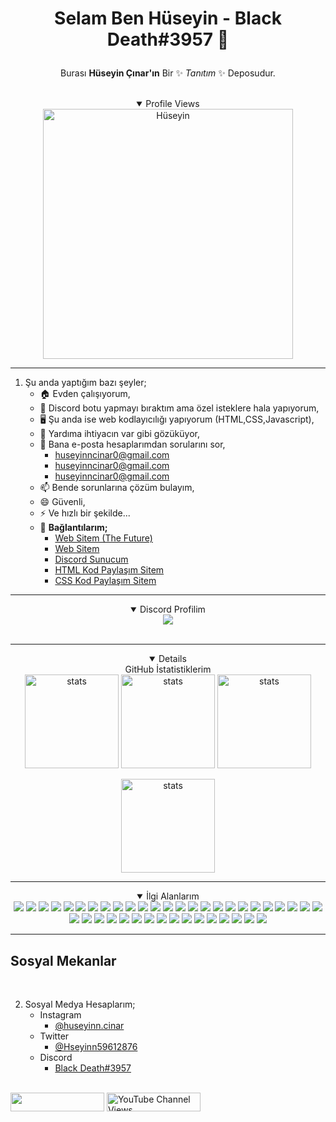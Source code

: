 # <p align="center">Selam Ben Hüseyin - Black Death#3957 👋</p>


<p align="center">Burası <b>Hüseyin Çınar'ın</b> Bir ✨ <i>Tanıtım</i> ✨ Deposudur.</p><br>

<details align="center" open>
  <summary>Profile Views</summary>
  <a align="center" target="_blank" rel="noopener noreferrer" href="https://count.getloli.com/get/@Huseyin-Cinar?theme=moebooru"><img src="https://count.getloli.com/get/@Huseyin-Cinar?theme=moebooru" width="400px" alt="Hüseyin" data-canonical-src="https://count.getloli.com/get/@Huseyin-Cinar?theme=moebooru" style="max-width: 100%;"></a></details>

___________________________________________________________________
1. Şu anda yaptığım bazı şeyler;
   - 🏠 Evden çalışıyorum,
   - 🤖 Discord botu yapmayı bıraktım ama özel isteklere hala yapıyorum,
   - 🖥️ Şu anda ise web kodlayıcılığı yapıyorum (HTML,CSS,Javascript),
   - 🤔 Yardıma ihtiyacın var gibi gözüküyor,
   - 💬 Bana e-posta hesaplarımdan sorularını sor,
     - huseyinncinar0@gmail.com
     - huseyinncinar0@gmail.com
     - huseyinncinar0@gmail.com
   - 📫 Bende sorunlarına çözüm bulayım,
   - 😄 Güvenli,
   - ⚡ Ve hızlı bir şekilde...
   - 💬 **Bağlantılarım;**
     - <a href="https://futuree.netlify.app" target="_blank">Web Sitem (The Future)</a>
     - <a href="https://www.sites.google.com/view/the-hsyn-world/ana-sayfa" target="_blank">Web Sitem</a>
     - <a href="https://futuree.netlify.app/dc" target="_blank">Discord Sunucum</a>
     - <a href="https://prohtmlcod.tr.gg/" target="_blank">HTML Kod Paylaşım Sitem</a>
     - <a href="https://procsscod.tr.gg/" target="_blank">CSS Kod Paylaşım Sitem</a>
<hr>
<details align="center" open>
  <summary>Discord Profilim</summary>
<div style="text-align: center;" title="Discord Profile"><img src="https://lanyard-profile-readme.vercel.app/api/782246367204605953?theme=light&bg=809ecf&animated=true&hideDiscrim=true&borderRadius=10px&idleMessage=herhangi%20birşey%20yapmıyorum!"></img><a/></div><br>
<!--<div style="text-align:center;display:none;" title="Github Stats"><a href="https://futuree.netlify.app"><img src="https://github-readme-stats.vercel.app/api?username=Huseyin-Cinar&show_icons=true&theme=merko"></img><a/></div><br></CENTER>--></details>
<hr>
  
  <details align="center" open>
  <summary>GitHub İstatistiklerim</summary>
<a target="_blank" rel="noopener noreferrer" href="https://github-readme-stats.vercel.app/api?username=Huseyin-Cinar&show_icons=true&count_private=true&theme=dark"><img src="https://github-readme-stats.vercel.app/api?username=Huseyin-Cinar&show_icons=true&count_private=true&theme=dark" width="%100" height="150px" alt="stats" data-canonical-src="https://github-readme-stats.vercel.app/api?username=Huseyin-Cinar&show_icons=true&count_private=true&theme=dark" style="max-width: 100%;"></a>
<a target="_blank" rel="noopener noreferrer" href="https://github-readme-streak-stats.herokuapp.com/?user=Huseyin-Cinar&theme=dark&count_private=true"><img src="https://github-readme-streak-stats.herokuapp.com/?user=Huseyin-Cinar&theme=dark&count_private=true" width="%100" height="150px" alt="stats" data-canonical-src="https://github-readme-streak-stats.herokuapp.com/?user=Huseyin-Cinar&theme=dark&count_private=true" style="max-width: 100%;"></a>
<a target="_blank" rel="noopener noreferrer" href="https://github-readme-stats.vercel.app/api/top-langs/?username=Huseyin-Cinar&layout=compact&theme=dark&count_private=true"><img src="https://github-readme-stats.vercel.app/api/top-langs/?username=Huseyin-Cinar&layout=compact&theme=dark&count_private=true" width="%100" height="150px" alt="stats" data-canonical-src="https://github-readme-stats.vercel.app/api/top-langs/?username=Huseyin-Cinar&layout=compact&theme=dark&count_private=true" style="max-width: 100%;"></a>
  
  
<a target="_blank" rel="noopener noreferrer" href="https://github-profile-trophy.vercel.app/?username=Huseyin-Cinar&theme=dark&count_private=true&rank=-?"><img src="https://github-profile-trophy.vercel.app/?username=Huseyin-Cinar&theme=nord&count_private=true&rank=-?" width="%100" height="150px" alt="stats" data-canonical-src="https://github-profile-trophy.vercel.app/?username=Huseyin-Cinar&theme=nord&count_private=true&rank=-?" style="max-width: 100%;"></a>
</details>
  
<hr>

<details align="center" open>
<summary>İlgi Alanlarım</summary>
  <div dir="auto">
    <a target="_blank" rel="noopener noreferrer" href="https://camo.githubusercontent.com/dce088a54f53535588ef34797390e82129439b0ba37692c4650828b33941f27a/68747470733a2f2f696d672e736869656c64732e696f2f62616467652f48544d4c352d4631363532393f7374796c653d666f722d7468652d6261646765266c6f676f3d68746d6c35266c6f676f436f6c6f723d7768697465"><img src="https://camo.githubusercontent.com/dce088a54f53535588ef34797390e82129439b0ba37692c4650828b33941f27a/68747470733a2f2f696d672e736869656c64732e696f2f62616467652f48544d4c352d4631363532393f7374796c653d666f722d7468652d6261646765266c6f676f3d68746d6c35266c6f676f436f6c6f723d7768697465" data-canonical-src="https://img.shields.io/badge/HTML5-F16529?style=for-the-badge&amp;logo=html5&amp;logoColor=white" style="max-width: 100%;"></a>
    <a target="_blank" rel="noopener noreferrer" href="https://camo.githubusercontent.com/3a0f693cfa032ea4404e8e02d485599bd0d192282b921026e89d271aaa3d7565/68747470733a2f2f696d672e736869656c64732e696f2f62616467652f435353332d3135373242363f7374796c653d666f722d7468652d6261646765266c6f676f3d63737333266c6f676f436f6c6f723d7768697465"><img src="https://camo.githubusercontent.com/3a0f693cfa032ea4404e8e02d485599bd0d192282b921026e89d271aaa3d7565/68747470733a2f2f696d672e736869656c64732e696f2f62616467652f435353332d3135373242363f7374796c653d666f722d7468652d6261646765266c6f676f3d63737333266c6f676f436f6c6f723d7768697465" data-canonical-src="https://img.shields.io/badge/CSS3-1572B6?style=for-the-badge&amp;logo=css3&amp;logoColor=white" style="max-width: 100%;"></a>
    <a target="_blank" rel="noopener noreferrer" href="https://camo.githubusercontent.com/146641825a4dcaf7d047629441f6596b8d9d7327ec8c8104ea54d3b6aa1080b3/68747470733a2f2f696d672e736869656c64732e696f2f62616467652f4a6176615363726970742d4637444631453f7374796c653d666f722d7468652d6261646765266c6f676f3d6a617661736372697074266c6f676f436f6c6f723d7768697465"><img src="https://camo.githubusercontent.com/146641825a4dcaf7d047629441f6596b8d9d7327ec8c8104ea54d3b6aa1080b3/68747470733a2f2f696d672e736869656c64732e696f2f62616467652f4a6176615363726970742d4637444631453f7374796c653d666f722d7468652d6261646765266c6f676f3d6a617661736372697074266c6f676f436f6c6f723d7768697465" data-canonical-src="https://img.shields.io/badge/JavaScript-F7DF1E?style=for-the-badge&amp;logo=javascript&amp;logoColor=white" style="max-width: 100%;"></a>
    <a target="_blank" rel="noopener noreferrer" href="https://camo.githubusercontent.com/cb86869a6e01245649853adb0716a8716453e811fc3db286e7a9e7c7d97638c0/68747470733a2f2f696d672e736869656c64732e696f2f62616467652f507974686f6e2d3233393132303f7374796c653d666f722d7468652d6261646765266c6f676f3d707974686f6e266c6f676f436f6c6f723d7768697465"><img src="https://camo.githubusercontent.com/cb86869a6e01245649853adb0716a8716453e811fc3db286e7a9e7c7d97638c0/68747470733a2f2f696d672e736869656c64732e696f2f62616467652f507974686f6e2d3233393132303f7374796c653d666f722d7468652d6261646765266c6f676f3d707974686f6e266c6f676f436f6c6f723d7768697465" data-canonical-src="https://img.shields.io/badge/Python-239120?style=for-the-badge&amp;logo=python&amp;logoColor=white" style="max-width: 100%;"></a>
    <a target="_blank" rel="noopener noreferrer" href="https://camo.githubusercontent.com/bcd8daf01b5db7b02d5225fc60a95d87fbaeb174d21dddbd42c9f3672b0e058f/68747470733a2f2f696d672e736869656c64732e696f2f62616467652f47645363726970742d3437384342463f7374796c653d666f722d7468652d6261646765266c6f676f3d676f646f742d656e67696e65266c6f676f436f6c6f723d7768697465"><img src="https://camo.githubusercontent.com/bcd8daf01b5db7b02d5225fc60a95d87fbaeb174d21dddbd42c9f3672b0e058f/68747470733a2f2f696d672e736869656c64732e696f2f62616467652f47645363726970742d3437384342463f7374796c653d666f722d7468652d6261646765266c6f676f3d676f646f742d656e67696e65266c6f676f436f6c6f723d7768697465" data-canonical-src="https://img.shields.io/badge/GdScript-478CBF?style=for-the-badge&amp;logo=godot-engine&amp;logoColor=white" style="max-width: 100%;"></a>
    <a target="_blank" rel="noopener noreferrer" href="https://camo.githubusercontent.com/f3b70c98d63bdeedab39bedac0843aea7353e61156bb55bbc6199d3068baebaf/68747470733a2f2f696d672e736869656c64732e696f2f62616467652f53716c2d3031386266663f7374796c653d666f722d7468652d6261646765266c6f676f3d6d6963726f736f66742d616363657373266c6f676f436f6c6f723d7768697465"><img src="https://camo.githubusercontent.com/f3b70c98d63bdeedab39bedac0843aea7353e61156bb55bbc6199d3068baebaf/68747470733a2f2f696d672e736869656c64732e696f2f62616467652f53716c2d3031386266663f7374796c653d666f722d7468652d6261646765266c6f676f3d6d6963726f736f66742d616363657373266c6f676f436f6c6f723d7768697465" data-canonical-src="https://img.shields.io/badge/Sql-018bff?style=for-the-badge&amp;logo=microsoft-access&amp;logoColor=white" style="max-width: 100%;"></a>
    <a target="_blank" rel="noopener noreferrer" href="https://camo.githubusercontent.com/510a057988cb5216f5d297ee202f6a08fa179798926cea28e95910f6b8ca5535/68747470733a2f2f696d672e736869656c64732e696f2f62616467652f4d61726b646f776e2d3030303030303f7374796c653d666f722d7468652d6261646765266c6f676f3d6d61726b646f776e266c6f676f436f6c6f723d7768697465"><img src="https://camo.githubusercontent.com/510a057988cb5216f5d297ee202f6a08fa179798926cea28e95910f6b8ca5535/68747470733a2f2f696d672e736869656c64732e696f2f62616467652f4d61726b646f776e2d3030303030303f7374796c653d666f722d7468652d6261646765266c6f676f3d6d61726b646f776e266c6f676f436f6c6f723d7768697465" data-canonical-src="https://img.shields.io/badge/Markdown-000000?style=for-the-badge&amp;logo=markdown&amp;logoColor=white" style="max-width: 100%;"></a>
    <a target="_blank" rel="noopener noreferrer" href="https://camo.githubusercontent.com/72e92f69f36703548704a9eeda2a9889c2756b5e08f01a9aec6e658c148d014e/68747470733a2f2f696d672e736869656c64732e696f2f62616467652f4d6f6e676f44422d3445413934423f7374796c653d666f722d7468652d6261646765266c6f676f3d6d6f6e676f6462266c6f676f436f6c6f723d7768697465"><img src="https://camo.githubusercontent.com/72e92f69f36703548704a9eeda2a9889c2756b5e08f01a9aec6e658c148d014e/68747470733a2f2f696d672e736869656c64732e696f2f62616467652f4d6f6e676f44422d3445413934423f7374796c653d666f722d7468652d6261646765266c6f676f3d6d6f6e676f6462266c6f676f436f6c6f723d7768697465" data-canonical-src="https://img.shields.io/badge/MongoDB-4EA94B?style=for-the-badge&amp;logo=mongodb&amp;logoColor=white" style="max-width: 100%;"></a>
    <a target="_blank" rel="noopener noreferrer" href="https://camo.githubusercontent.com/32a992d300ed24fcbc2ee456cc7cf14ac879dea0fb72fd333298fed65c7f6e25/68747470733a2f2f696d672e736869656c64732e696f2f62616467652f457870726573732e6a732d3430344435393f7374796c653d666f722d7468652d6261646765266c6f676f3d65787072657373266c6f676f436f6c6f723d7768697465"><img src="https://camo.githubusercontent.com/32a992d300ed24fcbc2ee456cc7cf14ac879dea0fb72fd333298fed65c7f6e25/68747470733a2f2f696d672e736869656c64732e696f2f62616467652f457870726573732e6a732d3430344435393f7374796c653d666f722d7468652d6261646765266c6f676f3d65787072657373266c6f676f436f6c6f723d7768697465" data-canonical-src="https://img.shields.io/badge/Express.js-404D59?style=for-the-badge&amp;logo=express&amp;logoColor=white" style="max-width: 100%;"></a>
    <a target="_blank" rel="noopener noreferrer" href="https://camo.githubusercontent.com/268ac512e333b69600eb9773a8f80b7a251f4d6149642a50a551d4798183d621/68747470733a2f2f696d672e736869656c64732e696f2f62616467652f52656163742d3230323332413f7374796c653d666f722d7468652d6261646765266c6f676f3d7265616374266c6f676f436f6c6f723d363144414642"><img src="https://camo.githubusercontent.com/268ac512e333b69600eb9773a8f80b7a251f4d6149642a50a551d4798183d621/68747470733a2f2f696d672e736869656c64732e696f2f62616467652f52656163742d3230323332413f7374796c653d666f722d7468652d6261646765266c6f676f3d7265616374266c6f676f436f6c6f723d363144414642" data-canonical-src="https://img.shields.io/badge/React-20232A?style=for-the-badge&amp;logo=react&amp;logoColor=61DAFB" style="max-width: 100%;"></a>
    <a target="_blank" rel="noopener noreferrer" href="https://camo.githubusercontent.com/dfc69d704694f22168bea3d84584663777fa5301dcad5bbcb5459b336da8d554/68747470733a2f2f696d672e736869656c64732e696f2f62616467652f4e6f64652e6a732d3433383533443f7374796c653d666f722d7468652d6261646765266c6f676f3d6e6f64652e6a73266c6f676f436f6c6f723d7768697465"><img src="https://camo.githubusercontent.com/dfc69d704694f22168bea3d84584663777fa5301dcad5bbcb5459b336da8d554/68747470733a2f2f696d672e736869656c64732e696f2f62616467652f4e6f64652e6a732d3433383533443f7374796c653d666f722d7468652d6261646765266c6f676f3d6e6f64652e6a73266c6f676f436f6c6f723d7768697465" data-canonical-src="https://img.shields.io/badge/Node.js-43853D?style=for-the-badge&amp;logo=node.js&amp;logoColor=white" style="max-width: 100%;"></a>
    <a target="_blank" rel="noopener noreferrer" href="https://camo.githubusercontent.com/b13ed67c809178963ce9d538175b02649800772be1ce0cb02da5879e5614e236/68747470733a2f2f696d672e736869656c64732e696f2f62616467652f426f6f7473747261702d3536334437433f7374796c653d666f722d7468652d6261646765266c6f676f3d626f6f747374726170266c6f676f436f6c6f723d7768697465"><img src="https://camo.githubusercontent.com/b13ed67c809178963ce9d538175b02649800772be1ce0cb02da5879e5614e236/68747470733a2f2f696d672e736869656c64732e696f2f62616467652f426f6f7473747261702d3536334437433f7374796c653d666f722d7468652d6261646765266c6f676f3d626f6f747374726170266c6f676f436f6c6f723d7768697465" data-canonical-src="https://img.shields.io/badge/Bootstrap-563D7C?style=for-the-badge&amp;logo=bootstrap&amp;logoColor=white" style="max-width: 100%;"></a>
    <a target="_blank" rel="noopener noreferrer" href="https://camo.githubusercontent.com/817fc7ba268e7e1fa114cbc4328bb326913cf392f5e2077ccc7b5f0e90a77109/68747470733a2f2f696d672e736869656c64732e696f2f62616467652f4d6174657269616c25323055492d3030374646463f7374796c653d666f722d7468652d6261646765266c6f676f3d6d7569266c6f676f436f6c6f723d7768697465"><img src="https://camo.githubusercontent.com/817fc7ba268e7e1fa114cbc4328bb326913cf392f5e2077ccc7b5f0e90a77109/68747470733a2f2f696d672e736869656c64732e696f2f62616467652f4d6174657269616c25323055492d3030374646463f7374796c653d666f722d7468652d6261646765266c6f676f3d6d7569266c6f676f436f6c6f723d7768697465" data-canonical-src="https://img.shields.io/badge/Material%20UI-007FFF?style=for-the-badge&amp;logo=mui&amp;logoColor=white" style="max-width: 100%;"></a>
    <a target="_blank" rel="noopener noreferrer" href="https://camo.githubusercontent.com/15b7da9c5e50455ef7c50a5d642afad7ab8d752e575010116727c3865beb026d/68747470733a2f2f696d672e736869656c64732e696f2f62616467652f6a51756572792d3037363941443f7374796c653d666f722d7468652d6261646765266c6f676f3d6a7175657279266c6f676f436f6c6f723d7768697465"><img src="https://camo.githubusercontent.com/15b7da9c5e50455ef7c50a5d642afad7ab8d752e575010116727c3865beb026d/68747470733a2f2f696d672e736869656c64732e696f2f62616467652f6a51756572792d3037363941443f7374796c653d666f722d7468652d6261646765266c6f676f3d6a7175657279266c6f676f436f6c6f723d7768697465" data-canonical-src="https://img.shields.io/badge/jQuery-0769AD?style=for-the-badge&amp;logo=jquery&amp;logoColor=white" style="max-width: 100%;"></a>                       
    <a target="_blank" rel="noopener noreferrer" href="https://camo.githubusercontent.com/44bf09128d7a46d008e417609d186293bd5b73908cbb06cec0293a8f7118fce7/68747470733a2f2f696d672e736869656c64732e696f2f62616467652f466c61736b2d3441344135353f7374796c653d666f722d7468652d6261646765266c6f676f3d666c61736b266c6f676f436f6c6f723d7768697465"><img src="https://camo.githubusercontent.com/44bf09128d7a46d008e417609d186293bd5b73908cbb06cec0293a8f7118fce7/68747470733a2f2f696d672e736869656c64732e696f2f62616467652f466c61736b2d3441344135353f7374796c653d666f722d7468652d6261646765266c6f676f3d666c61736b266c6f676f436f6c6f723d7768697465" data-canonical-src="https://img.shields.io/badge/Flask-4A4A55?style=for-the-badge&amp;logo=flask&amp;logoColor=white" style="max-width: 100%;"></a>
    <a target="_blank" rel="noopener noreferrer" href="https://camo.githubusercontent.com/f2d1c090d4d70a37e373167c1a28a0f6e8cca0ee05cc46a1605ec3d16e64925e/68747470733a2f2f696d672e736869656c64732e696f2f62616467652f4e6578742e6a732d3030303030303f7374796c653d666f722d7468652d6261646765266c6f676f3d6e657874646f746a73266c6f676f436f6c6f723d7768697465"><img src="https://camo.githubusercontent.com/f2d1c090d4d70a37e373167c1a28a0f6e8cca0ee05cc46a1605ec3d16e64925e/68747470733a2f2f696d672e736869656c64732e696f2f62616467652f4e6578742e6a732d3030303030303f7374796c653d666f722d7468652d6261646765266c6f676f3d6e657874646f746a73266c6f676f436f6c6f723d7768697465" data-canonical-src="https://img.shields.io/badge/Next.js-000000?style=for-the-badge&amp;logo=nextdotjs&amp;logoColor=white" style="max-width: 100%;"></a>
    <a target="_blank" rel="noopener noreferrer" href="https://camo.githubusercontent.com/28a78a52bf81353d44b17843ba6189c5e9d6b4263ddf10814835d168e879be18/68747470733a2f2f696d672e736869656c64732e696f2f62616467652f46697265626173652d6666636132383f7374796c653d666f722d7468652d6261646765266c6f676f3d6669726562617365266c6f676f436f6c6f723d626c61636b"><img src="https://camo.githubusercontent.com/28a78a52bf81353d44b17843ba6189c5e9d6b4263ddf10814835d168e879be18/68747470733a2f2f696d672e736869656c64732e696f2f62616467652f46697265626173652d6666636132383f7374796c653d666f722d7468652d6261646765266c6f676f3d6669726562617365266c6f676f436f6c6f723d626c61636b" data-canonical-src="https://img.shields.io/badge/Firebase-ffca28?style=for-the-badge&amp;logo=firebase&amp;logoColor=black" style="max-width: 100%;"></a>
    <a target="_blank" rel="noopener noreferrer" href="https://camo.githubusercontent.com/3f4a6db8fb602807c219e13dcc72f8b3c2497a92f4ce8d8a1f8d4ed934bdbfc5/68747470733a2f2f696d672e736869656c64732e696f2f62616467652f4d7953514c2d3437384342463f7374796c653d666f722d7468652d6261646765266c6f676f3d6d7973716c266c6f676f436f6c6f723d7768697465"><img src="https://camo.githubusercontent.com/3f4a6db8fb602807c219e13dcc72f8b3c2497a92f4ce8d8a1f8d4ed934bdbfc5/68747470733a2f2f696d672e736869656c64732e696f2f62616467652f4d7953514c2d3437384342463f7374796c653d666f722d7468652d6261646765266c6f676f3d6d7973716c266c6f676f436f6c6f723d7768697465" data-canonical-src="https://img.shields.io/badge/MySQL-478CBF?style=for-the-badge&amp;logo=mysql&amp;logoColor=white" style="max-width: 100%;"></a>
    <a target="_blank" rel="noopener noreferrer" href="https://camo.githubusercontent.com/92dde1e7c42c013a5fce4dfeee0843f06710bfd38a610885e33a273c7eca0d22/68747470733a2f2f696d672e736869656c64732e696f2f62616467652f4e65746c6966792d3030433742373f7374796c653d666f722d7468652d6261646765266c6f676f3d6e65746c696679266c6f676f436f6c6f723d7768697465"><img src="https://camo.githubusercontent.com/92dde1e7c42c013a5fce4dfeee0843f06710bfd38a610885e33a273c7eca0d22/68747470733a2f2f696d672e736869656c64732e696f2f62616467652f4e65746c6966792d3030433742373f7374796c653d666f722d7468652d6261646765266c6f676f3d6e65746c696679266c6f676f436f6c6f723d7768697465" data-canonical-src="https://img.shields.io/badge/Netlify-00C7B7?style=for-the-badge&amp;logo=netlify&amp;logoColor=white" style="max-width: 100%;"></a>
    <a target="_blank" rel="noopener noreferrer" href="https://camo.githubusercontent.com/3bcc8da5c94cefdf2d976837d1be601f4d44d36b58d9590e36debe834a6e34de/68747470733a2f2f696d672e736869656c64732e696f2f62616467652f4865726f6b752d3433303039383f7374796c653d666f722d7468652d6261646765266c6f676f3d6865726f6b75266c6f676f436f6c6f723d7768697465"><img src="https://camo.githubusercontent.com/3bcc8da5c94cefdf2d976837d1be601f4d44d36b58d9590e36debe834a6e34de/68747470733a2f2f696d672e736869656c64732e696f2f62616467652f4865726f6b752d3433303039383f7374796c653d666f722d7468652d6261646765266c6f676f3d6865726f6b75266c6f676f436f6c6f723d7768697465" data-canonical-src="https://img.shields.io/badge/Heroku-430098?style=for-the-badge&amp;logo=heroku&amp;logoColor=white" style="max-width: 100%;"></a>
    <a target="_blank" rel="noopener noreferrer" href="https://camo.githubusercontent.com/2fae549118710fd8284be62292b9e9a6cdd561cb50d46f35938b08dc3fc2c4e7/68747470733a2f2f696d672e736869656c64732e696f2f62616467652f56657263656c2d3030303030303f7374796c653d666f722d7468652d6261646765266c6f676f3d76657263656c266c6f676f436f6c6f723d7768697465"><img src="https://camo.githubusercontent.com/2fae549118710fd8284be62292b9e9a6cdd561cb50d46f35938b08dc3fc2c4e7/68747470733a2f2f696d672e736869656c64732e696f2f62616467652f56657263656c2d3030303030303f7374796c653d666f722d7468652d6261646765266c6f676f3d76657263656c266c6f676f436f6c6f723d7768697465" data-canonical-src="https://img.shields.io/badge/Vercel-000000?style=for-the-badge&amp;logo=vercel&amp;logoColor=white" style="max-width: 100%;"></a>
    <a target="_blank" rel="noopener noreferrer" href="https://camo.githubusercontent.com/bd2bd127c104ba5c98bb12c70801b075aee1f040009089510f69554300e7ff41/68747470733a2f2f696d672e736869656c64732e696f2f62616467652f4769742d4630353033323f7374796c653d666f722d7468652d6261646765266c6f676f3d676974266c6f676f436f6c6f723d7768697465"><img src="https://camo.githubusercontent.com/bd2bd127c104ba5c98bb12c70801b075aee1f040009089510f69554300e7ff41/68747470733a2f2f696d672e736869656c64732e696f2f62616467652f4769742d4630353033323f7374796c653d666f722d7468652d6261646765266c6f676f3d676974266c6f676f436f6c6f723d7768697465" data-canonical-src="https://img.shields.io/badge/Git-F05032?style=for-the-badge&amp;logo=git&amp;logoColor=white" style="max-width: 100%;"></a>
    <a target="_blank" rel="noopener noreferrer" href="https://camo.githubusercontent.com/879423585ed087f3c973857c43ba7e7d84f52c993d2c937055726339fbf921d9/68747470733a2f2f696d672e736869656c64732e696f2f62616467652f506f73746d616e2d4646364333373f7374796c653d666f722d7468652d6261646765266c6f676f3d506f73746d616e266c6f676f436f6c6f723d7768697465"><img src="https://camo.githubusercontent.com/879423585ed087f3c973857c43ba7e7d84f52c993d2c937055726339fbf921d9/68747470733a2f2f696d672e736869656c64732e696f2f62616467652f506f73746d616e2d4646364333373f7374796c653d666f722d7468652d6261646765266c6f676f3d506f73746d616e266c6f676f436f6c6f723d7768697465" data-canonical-src="https://img.shields.io/badge/Postman-FF6C37?style=for-the-badge&amp;logo=Postman&amp;logoColor=white" style="max-width: 100%;"></a>       
    <a target="_blank" rel="noopener noreferrer" href="https://camo.githubusercontent.com/6cf9abe9d706421df40ff4feff208a5728df2b77f9eb21f24d09df00a0d69203/68747470733a2f2f696d672e736869656c64732e696f2f62616467652f547970655363726970742d3030374143433f7374796c653d666f722d7468652d6261646765266c6f676f3d74797065736372697074266c6f676f436f6c6f723d7768697465"><img src="https://camo.githubusercontent.com/6cf9abe9d706421df40ff4feff208a5728df2b77f9eb21f24d09df00a0d69203/68747470733a2f2f696d672e736869656c64732e696f2f62616467652f547970655363726970742d3030374143433f7374796c653d666f722d7468652d6261646765266c6f676f3d74797065736372697074266c6f676f436f6c6f723d7768697465" data-canonical-src="https://img.shields.io/badge/TypeScript-007ACC?style=for-the-badge&amp;logo=typescript&amp;logoColor=white" style="max-width: 100%;"></a>
    <a target="_blank" rel="noopener noreferrer" href="https://camo.githubusercontent.com/e04da2b1874bf5207de75f054e693348c97de40fd8d546fcd654c8f2c8c2c32f/68747470733a2f2f696d672e736869656c64732e696f2f62616467652f73746f7279626f6f6b2d4646343738353f7374796c653d666f722d7468652d6261646765266c6f676f3d73746f7279626f6f6b266c6f676f436f6c6f723d7768697465"><img src="https://camo.githubusercontent.com/e04da2b1874bf5207de75f054e693348c97de40fd8d546fcd654c8f2c8c2c32f/68747470733a2f2f696d672e736869656c64732e696f2f62616467652f73746f7279626f6f6b2d4646343738353f7374796c653d666f722d7468652d6261646765266c6f676f3d73746f7279626f6f6b266c6f676f436f6c6f723d7768697465" data-canonical-src="https://img.shields.io/badge/storybook-FF4785?style=for-the-badge&amp;logo=storybook&amp;logoColor=white" style="max-width: 100%;"></a>
    <a target="_blank" rel="noopener noreferrer" href="https://camo.githubusercontent.com/6908bc5919e46cd787b8e5117f092f5ed37da82e8bd602e6339060ea0fff722c/68747470733a2f2f696d672e736869656c64732e696f2f62616467652f52656475782d3539334438383f7374796c653d666f722d7468652d6261646765266c6f676f3d7265647578266c6f676f436f6c6f723d7768697465"><img src="https://camo.githubusercontent.com/6908bc5919e46cd787b8e5117f092f5ed37da82e8bd602e6339060ea0fff722c/68747470733a2f2f696d672e736869656c64732e696f2f62616467652f52656475782d3539334438383f7374796c653d666f722d7468652d6261646765266c6f676f3d7265647578266c6f676f436f6c6f723d7768697465" data-canonical-src="https://img.shields.io/badge/Redux-593D88?style=for-the-badge&amp;logo=redux&amp;logoColor=white" style="max-width: 100%;"></a>
    <a target="_blank" rel="noopener noreferrer" href="https://camo.githubusercontent.com/0b9bce580a369d91352cf37397f1e079ef104531fc0bc53a145deb8f43fca535/68747470733a2f2f696d672e736869656c64732e696f2f62616467652f52656163745f4e61746976652d3230323332413f7374796c653d666f722d7468652d6261646765266c6f676f3d7265616374266c6f676f436f6c6f723d363144414642"><img src="https://camo.githubusercontent.com/0b9bce580a369d91352cf37397f1e079ef104531fc0bc53a145deb8f43fca535/68747470733a2f2f696d672e736869656c64732e696f2f62616467652f52656163745f4e61746976652d3230323332413f7374796c653d666f722d7468652d6261646765266c6f676f3d7265616374266c6f676f436f6c6f723d363144414642" data-canonical-src="https://img.shields.io/badge/React_Native-20232A?style=for-the-badge&amp;logo=react&amp;logoColor=61DAFB" style="max-width: 100%;"></a>
    <a target="_blank" rel="noopener noreferrer" href="https://camo.githubusercontent.com/044d432f3aa4312c01432feee15d783a42c73ed3e6180ea6d92441b4dd4e80af/68747470733a2f2f696d672e736869656c64732e696f2f62616467652f4761747362792d3636333339393f7374796c653d666f722d7468652d6261646765266c6f676f3d676174736279266c6f676f436f6c6f723d7768697465"><img src="https://camo.githubusercontent.com/044d432f3aa4312c01432feee15d783a42c73ed3e6180ea6d92441b4dd4e80af/68747470733a2f2f696d672e736869656c64732e696f2f62616467652f4761747362792d3636333339393f7374796c653d666f722d7468652d6261646765266c6f676f3d676174736279266c6f676f436f6c6f723d7768697465" data-canonical-src="https://img.shields.io/badge/Gatsby-663399?style=for-the-badge&amp;logo=gatsby&amp;logoColor=white" style="max-width: 100%;"></a>
    <a target="_blank" rel="noopener noreferrer" href="https://camo.githubusercontent.com/02899ef0631187b2e59bc74b2ba00c10a045b0102699867f12143a617e0cd45d/68747470733a2f2f696d672e736869656c64732e696f2f62616467652f53656d616e74696325323055492d3335424442323f7374796c653d666f722d7468652d6261646765266c6f676f3d73656d616e74696375697265616374266c6f676f436f6c6f723d7768697465"><img src="https://camo.githubusercontent.com/02899ef0631187b2e59bc74b2ba00c10a045b0102699867f12143a617e0cd45d/68747470733a2f2f696d672e736869656c64732e696f2f62616467652f53656d616e74696325323055492d3335424442323f7374796c653d666f722d7468652d6261646765266c6f676f3d73656d616e74696375697265616374266c6f676f436f6c6f723d7768697465" data-canonical-src="https://img.shields.io/badge/Semantic%20UI-35BDB2?style=for-the-badge&amp;logo=semanticuireact&amp;logoColor=white" style="max-width: 100%;"></a>
    <a target="_blank" rel="noopener noreferrer" href="https://camo.githubusercontent.com/4cfe18471a1e04d323974c7ff4e71b9ea2308d32a660d7b5c9b7f895e9d8e05f/68747470733a2f2f696d672e736869656c64732e696f2f62616467652f446172742d3031373543323f7374796c653d666f722d7468652d6261646765266c6f676f3d64617274266c6f676f436f6c6f723d7768697465"><img src="https://camo.githubusercontent.com/4cfe18471a1e04d323974c7ff4e71b9ea2308d32a660d7b5c9b7f895e9d8e05f/68747470733a2f2f696d672e736869656c64732e696f2f62616467652f446172742d3031373543323f7374796c653d666f722d7468652d6261646765266c6f676f3d64617274266c6f676f436f6c6f723d7768697465" data-canonical-src="https://img.shields.io/badge/Dart-0175C2?style=for-the-badge&amp;logo=dart&amp;logoColor=white" style="max-width: 100%;"></a>
    <a target="_blank" rel="noopener noreferrer" href="https://camo.githubusercontent.com/1994e9cf3b0ad01831975faafe9e8c7ead09cf24b8d5fb6ca45a5d38b4d33549/68747470733a2f2f696d672e736869656c64732e696f2f62616467652f466c75747465722d3032353639423f7374796c653d666f722d7468652d6261646765266c6f676f3d666c7574746572266c6f676f436f6c6f723d7768697465"><img src="https://camo.githubusercontent.com/1994e9cf3b0ad01831975faafe9e8c7ead09cf24b8d5fb6ca45a5d38b4d33549/68747470733a2f2f696d672e736869656c64732e696f2f62616467652f466c75747465722d3032353639423f7374796c653d666f722d7468652d6261646765266c6f676f3d666c7574746572266c6f676f436f6c6f723d7768697465" data-canonical-src="https://img.shields.io/badge/Flutter-02569B?style=for-the-badge&amp;logo=flutter&amp;logoColor=white" style="max-width: 100%;"></a>
    <a target="_blank" rel="noopener noreferrer" href="https://camo.githubusercontent.com/7f611eb7fa49f2b2cf006f5164f75e1b4fafd3d967bfe0b00b717d3a10ebd44d/68747470733a2f2f696d672e736869656c64732e696f2f62616467652f527562792d4343333432443f7374796c653d666f722d7468652d6261646765266c6f676f3d72756279266c6f676f436f6c6f723d7768697465"><img src="https://camo.githubusercontent.com/7f611eb7fa49f2b2cf006f5164f75e1b4fafd3d967bfe0b00b717d3a10ebd44d/68747470733a2f2f696d672e736869656c64732e696f2f62616467652f527562792d4343333432443f7374796c653d666f722d7468652d6261646765266c6f676f3d72756279266c6f676f436f6c6f723d7768697465" data-canonical-src="https://img.shields.io/badge/Ruby-CC342D?style=for-the-badge&amp;logo=ruby&amp;logoColor=white" style="max-width: 100%;"></a>
    <a target="_blank" rel="noopener noreferrer" href="https://camo.githubusercontent.com/1ab1a7ec3f2dd01c7960044047e96a86aed5111004c9b0b86e852eac461bedac/68747470733a2f2f696d672e736869656c64732e696f2f62616467652f527562795f6f6e5f5261696c732d4343303030303f7374796c653d666f722d7468652d6261646765266c6f676f3d727562792d6f6e2d7261696c73266c6f676f436f6c6f723d7768697465"><img src="https://camo.githubusercontent.com/1ab1a7ec3f2dd01c7960044047e96a86aed5111004c9b0b86e852eac461bedac/68747470733a2f2f696d672e736869656c64732e696f2f62616467652f527562795f6f6e5f5261696c732d4343303030303f7374796c653d666f722d7468652d6261646765266c6f676f3d727562792d6f6e2d7261696c73266c6f676f436f6c6f723d7768697465" data-canonical-src="https://img.shields.io/badge/Ruby_on_Rails-CC0000?style=for-the-badge&amp;logo=ruby-on-rails&amp;logoColor=white" style="max-width: 100%;"></a>
    <a target="_blank" rel="noopener noreferrer" href="https://camo.githubusercontent.com/2f71a177404ccc9a8ec38cc3e4f340857f4441abfa2166890572a1f80cce425a/68747470733a2f2f696d672e736869656c64732e696f2f62616467652f5477696e652d3145443736303f7374796c653d666f722d7468652d6261646765266c6f676f3d7061796f6e656572266c6f676f436f6c6f723d7768697465"><img src="https://camo.githubusercontent.com/2f71a177404ccc9a8ec38cc3e4f340857f4441abfa2166890572a1f80cce425a/68747470733a2f2f696d672e736869656c64732e696f2f62616467652f5477696e652d3145443736303f7374796c653d666f722d7468652d6261646765266c6f676f3d7061796f6e656572266c6f676f436f6c6f723d7768697465" data-canonical-src="https://img.shields.io/badge/Twine-1ED760?style=for-the-badge&amp;logo=payoneer&amp;logoColor=white" style="max-width: 100%;"></a>
    <a target="_blank" rel="noopener noreferrer" href="https://camo.githubusercontent.com/a6d096c28fc80093c82b76591c66bc2bd0880444ce9af71d8ecb1e3a310af845/68747470733a2f2f696d672e736869656c64732e696f2f62616467652f5375676172637562652d4633344536383f7374796c653d666f722d7468652d6261646765266c6f676f3d6861636b2d7468652d626f78266c6f676f436f6c6f723d7768697465"><img src="https://camo.githubusercontent.com/a6d096c28fc80093c82b76591c66bc2bd0880444ce9af71d8ecb1e3a310af845/68747470733a2f2f696d672e736869656c64732e696f2f62616467652f5375676172637562652d4633344536383f7374796c653d666f722d7468652d6261646765266c6f676f3d6861636b2d7468652d626f78266c6f676f436f6c6f723d7768697465" data-canonical-src="https://img.shields.io/badge/Sugarcube-F34E68?style=for-the-badge&amp;logo=hack-the-box&amp;logoColor=white" style="max-width: 100%;"></a>
    <a target="_blank" rel="noopener noreferrer" href="https://camo.githubusercontent.com/6856b13adc037c3c36d3b1c90ab82bd82bbfcdeec7d68aee5ad75d1979f53a1c/68747470733a2f2f696d672e736869656c64732e696f2f62616467652f5068617365722e6a732d4631354232413f7374796c653d666f722d7468652d6261646765266c6f676f3d7374617273686970266c6f676f436f6c6f723d7768697465"><img src="https://camo.githubusercontent.com/6856b13adc037c3c36d3b1c90ab82bd82bbfcdeec7d68aee5ad75d1979f53a1c/68747470733a2f2f696d672e736869656c64732e696f2f62616467652f5068617365722e6a732d4631354232413f7374796c653d666f722d7468652d6261646765266c6f676f3d7374617273686970266c6f676f436f6c6f723d7768697465" data-canonical-src="https://img.shields.io/badge/Phaser.js-F15B2A?style=for-the-badge&amp;logo=starship&amp;logoColor=white" style="max-width: 100%;"></a>
    <a target="_blank" rel="noopener noreferrer" href="https://camo.githubusercontent.com/60f0fad5319c3766c259ec5598f0e2dd770f32b61eca236428c7bf7aea53ae0e/68747470733a2f2f696d672e736869656c64732e696f2f62616467652f47446576656c6f702d3030374442383f7374796c653d666f722d7468652d6261646765266c6f676f3d4769746565266c6f676f436f6c6f723d7768697465"><img src="https://camo.githubusercontent.com/60f0fad5319c3766c259ec5598f0e2dd770f32b61eca236428c7bf7aea53ae0e/68747470733a2f2f696d672e736869656c64732e696f2f62616467652f47446576656c6f702d3030374442383f7374796c653d666f722d7468652d6261646765266c6f676f3d4769746565266c6f676f436f6c6f723d7768697465" data-canonical-src="https://img.shields.io/badge/GDevelop-007DB8?style=for-the-badge&amp;logo=Gitee&amp;logoColor=white" style="max-width: 100%;"></a> 
    <a target="_blank" rel="noopener noreferrer" href="https://camo.githubusercontent.com/8e388c12a83a211bfa05ffd8c972c1d5926c522f567d81ed355c18dade24ebd0/68747470733a2f2f696d672e736869656c64732e696f2f62616467652f536372617463682d3444393746463f7374796c653d666f722d7468652d6261646765266c6f676f3d53637261746368266c6f676f436f6c6f723d7768697465"><img src="https://camo.githubusercontent.com/8e388c12a83a211bfa05ffd8c972c1d5926c522f567d81ed355c18dade24ebd0/68747470733a2f2f696d672e736869656c64732e696f2f62616467652f536372617463682d3444393746463f7374796c653d666f722d7468652d6261646765266c6f676f3d53637261746368266c6f676f436f6c6f723d7768697465" data-canonical-src="https://img.shields.io/badge/Scratch-4D97FF?style=for-the-badge&amp;logo=Scratch&amp;logoColor=white" style="max-width: 100%;"></a>
    <a target="_blank" rel="noopener noreferrer" href="https://camo.githubusercontent.com/ba1e85d8e39b80f98a9dc0e3a8f81558d77ea2c46f97768447ddc3111068c802/68747470733a2f2f696d672e736869656c64732e696f2f62616467652f536f6c69646974792d6536653665363f7374796c653d666f722d7468652d6261646765266c6f676f3d736f6c6964697479266c6f676f436f6c6f723d626c61636b"><img src="https://camo.githubusercontent.com/ba1e85d8e39b80f98a9dc0e3a8f81558d77ea2c46f97768447ddc3111068c802/68747470733a2f2f696d672e736869656c64732e696f2f62616467652f536f6c69646974792d6536653665363f7374796c653d666f722d7468652d6261646765266c6f676f3d736f6c6964697479266c6f676f436f6c6f723d626c61636b" data-canonical-src="https://img.shields.io/badge/Solidity-e6e6e6?style=for-the-badge&amp;logo=solidity&amp;logoColor=black" style="max-width: 100%;"></a>
    <a target="_blank" rel="noopener noreferrer" href="https://camo.githubusercontent.com/b67c47d276bf2e66d117444144fb401f11637142422d1f8c1498e3913806bb3d/68747470733a2f2f696d672e736869656c64732e696f2f62616467652f576562332e6a732d4631363832323f7374796c653d666f722d7468652d6261646765266c6f676f3d776562332e6a73266c6f676f436f6c6f723d7768697465"><img src="https://camo.githubusercontent.com/b67c47d276bf2e66d117444144fb401f11637142422d1f8c1498e3913806bb3d/68747470733a2f2f696d672e736869656c64732e696f2f62616467652f576562332e6a732d4631363832323f7374796c653d666f722d7468652d6261646765266c6f676f3d776562332e6a73266c6f676f436f6c6f723d7768697465" data-canonical-src="https://img.shields.io/badge/Web3.js-F16822?style=for-the-badge&amp;logo=web3.js&amp;logoColor=white" style="max-width: 100%;"></a>
    <a target="_blank" rel="noopener noreferrer" href="https://camo.githubusercontent.com/5b6beae0ad4354d705ce90f064c93901ac8dd880e8c5a765b5655d2464db010e/68747470733a2f2f696d672e736869656c64732e696f2f62616467652f53757061626173652d3138313831383f7374796c653d666f722d7468652d6261646765266c6f676f3d7375706162617365266c6f676f436f6c6f723d7768697465"><img src="https://camo.githubusercontent.com/5b6beae0ad4354d705ce90f064c93901ac8dd880e8c5a765b5655d2464db010e/68747470733a2f2f696d672e736869656c64732e696f2f62616467652f53757061626173652d3138313831383f7374796c653d666f722d7468652d6261646765266c6f676f3d7375706162617365266c6f676f436f6c6f723d7768697465" data-canonical-src="https://img.shields.io/badge/Supabase-181818?style=for-the-badge&amp;logo=supabase&amp;logoColor=white" style="max-width: 100%;"></a>
  </div>
</details>
<hr>


## Sosyal Mekanlar
   
<br>

2. Sosyal Medya Hesaplarım;
   - Instagram
     - [@huseyinn.cinar](https://instagram.com/huseyinn.cinar)
   - Twitter
     - [@Hseyinn59612876](https://twitter.com/Hseyinn59612876)
   - Discord
     - [Black Death#3957](https://discord.com/users/782246367204605953)  

<br>
<!--<img width="150px" height="25px" src="https://komarev.com/ghpvc/?username=Huseyin-Cinar&color=blue&style=plastic&label=Ziyaretçi+Sayısı">--> <img width="150px" height="30px" src="https://img.shields.io/github/followers/Huseyin-Cinar?color=236ad3&labelColor=1155ba&style=for-the-badge&logo=github&label=Github">
<img width="150px" height="30px" alt="YouTube Channel Views" src="https://img.shields.io/youtube/channel/views/UC6TBeSGerkaoAtvzN8l3L7A?style=for-the-badge&label=YouTube">
